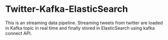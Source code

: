 # Twitter-Kafka-ElasticSearch
This is an streaming data pipeline. Streaming tweets from twitter are loaded in Kafka topic in real time and finally stored in ElasticSearch using kafka connect API.
